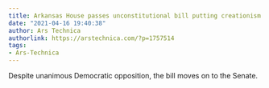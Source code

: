 ```yaml
---
title: Arkansas House passes unconstitutional bill putting creationism in schools
date: "2021-04-16 19:40:38"
author: Ars Technica
authorlink: https://arstechnica.com/?p=1757514
tags:
- Ars-Technica
---
```

Despite unanimous Democratic opposition, the bill moves on to the Senate.